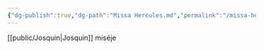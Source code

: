 ```yaml
---
{"dg-publish":true,"dg-path":"Missa Hercules.md","permalink":"/missa-hercules/"}
---
```


[[public/Josquin\|Josquin]] miséje